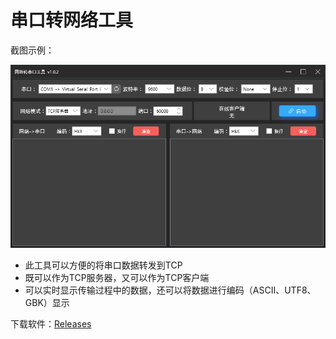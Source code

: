 # 串口转网络工具

截图示例：

![](./Document/img/screenshot.png)



- 此工具可以方便的将串口数据转发到TCP
- 既可以作为TCP服务器，又可以作为TCP客户端
- 可以实时显示传输过程中的数据，还可以将数据进行编码（ASCII、UTF8、GBK）显示



下载软件：[Releases](https://github.com/mghcool/SerialPortToNet/releases)

